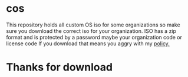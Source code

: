 # cos
This repository holds all custom OS iso for some organizations so make sure you download the correct iso for your organization.
ISO has a zip  format and is protected by a password maybe your organization code or license code
If you download that means you aggry with my [policy.](https://github.com/mr-tuhin/cos/blob/main/policy.md)
# Thanks for download
